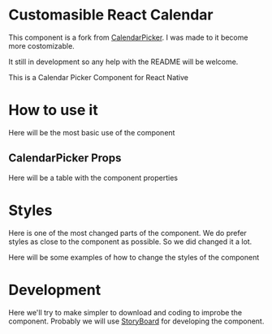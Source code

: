 # Customasible React Calendar

This component is a fork from [CalendarPicker](https://github.com/stephy/CalendarPicker).
I was made to it become more costomizable.

It still in development so any help with the README will be welcome.

This is a Calendar Picker Component for React Native

# How to use it

Here will be the most basic use of the component

## CalendarPicker Props

Here will be a table with the component properties

# Styles

Here is one of the most changed parts of the component. 
We do prefer styles as close to the component as possible.
So we did changed it a lot.

Here will be some examples of how to change the styles of the component

# Development

Here we'll try to make simpler to download and coding to improbe the component.
Probably we will use [StoryBoard](https://storybook.js.org/) for developing the component.

